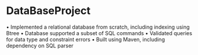 # DataBaseProject
•	Implemented a relational database from scratch, including indexing using Btree
•	Database supported a subset of SQL commands 
•	Validated queries for data type and constraint errors
•	Built using Maven, including dependency on SQL parser

